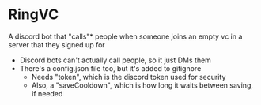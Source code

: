 # RingVC
A discord bot that "calls"* people when someone joins an empty vc in a server that they signed up for
* Discord bots can't actually call people, so it just DMs them
* There's a config.json file too, but it's added to gitignore
	* Needs "token", which is the discord token used for security
	* Also, a "saveCooldown", which is how long it waits between saving, if needed
